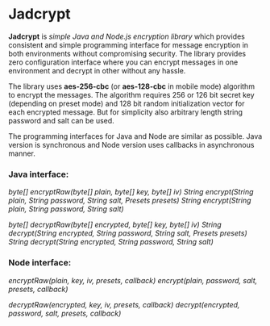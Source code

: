 Jadcrypt
========

**Jadcrypt** is _simple Java and Node.js encryption library_ which provides consistent and simple
programming interface for message encryption in both environments without compromising security.
The library provides zero configuration interface where you can encrypt messages in one environment
and decrypt in other without any hassle.

The library uses **aes-256-cbc** (or **aes-128-cbc** in mobile mode) algorithm to encrypt the
messages. The algorithm requires 256 or 126 bit secret key (depending on preset mode) and 128 bit
random initialization vector for each encrypted message. But for simplicity also arbitrary length
string password and salt can be used.

The programming interfaces for Java and Node are similar as possible. Java version is synchronous
and Node version uses callbacks in asynchronous manner.


### Java interface:

_byte[] encryptRaw(byte[] plain, byte[] key, byte[] iv)_
_String encrypt(String plain, String password, String salt, Presets presets)_
_String encrypt(String plain, String password, String salt)_

_byte[] decryptRaw(byte[] encrypted, byte[] key, byte[] iv)_
_String decrypt(String encrypted, String password, String salt, Presets presets)_
_String decrypt(String encrypted, String password, String salt)_


### Node interface:

_encryptRaw(plain, key, iv, presets, callback)_
_encrypt(plain, password, salt, presets, callback)_

_decryptRaw(encrypted, key, iv, presets, callback)_
_decrypt(encrypted, password, salt, presets, callback)_
